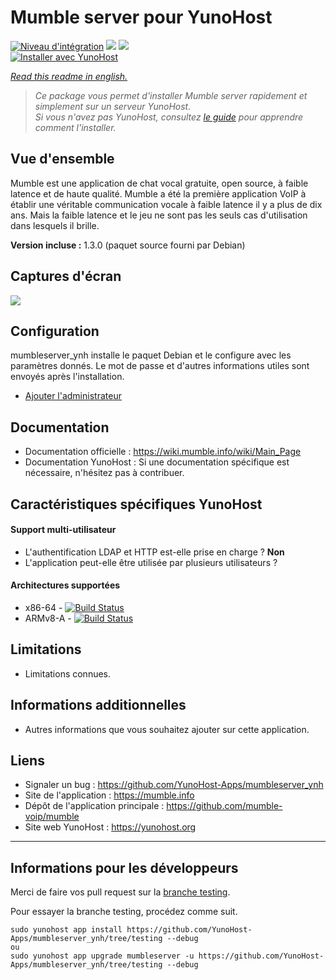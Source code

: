 # Mumble server pour YunoHost

[![Niveau d'intégration](https://dash.yunohost.org/integration/mumbleserver.svg)](https://dash.yunohost.org/appci/app/mumbleserver) ![](https://ci-apps.yunohost.org/ci/badges/mumbleserver.status.svg) ![](https://ci-apps.yunohost.org/ci/badges/mumbleserver.maintain.svg)  
[![Installer avec YunoHost](https://install-app.yunohost.org/install-with-yunohost.svg)](https://install-app.yunohost.org/?app=mumbleserver)

*[Read this readme in english.](./README.md)* 

> *Ce package vous permet d'installer Mumble server rapidement et simplement sur un serveur YunoHost.  
Si vous n'avez pas YunoHost, consultez [le guide](https://yunohost.org/#/install) pour apprendre comment l'installer.*

## Vue d'ensemble
Mumble est une application de chat vocal gratuite, open source, à faible latence et de haute qualité. Mumble a été la première application VoIP à établir une véritable communication vocale à faible latence il y a plus de dix ans. Mais la faible latence et le jeu ne sont pas les seuls cas d'utilisation dans lesquels il brille.

**Version incluse :** 1.3.0 (paquet source fourni par Debian)

## Captures d'écran

![](https://www.mumble.info/client-screenshots/connected.png)

## Configuration

mumbleserver_ynh installe le paquet Debian et le configure avec les paramètres donnés. Le mot de passe et d'autres informations utiles sont envoyés après l'installation.

- [Ajouter l'administrateur](http://wiki.mumble.info/wiki/Murmurguide#Connecting_to_Murmur_Server)

## Documentation

 * Documentation officielle : https://wiki.mumble.info/wiki/Main_Page
 * Documentation YunoHost : Si une documentation spécifique est nécessaire, n'hésitez pas à contribuer.

## Caractéristiques spécifiques YunoHost

#### Support multi-utilisateur

* L'authentification LDAP et HTTP est-elle prise en charge ? **Non**
* L'application peut-elle être utilisée par plusieurs utilisateurs ? 

#### Architectures supportées

* x86-64 - [![Build Status](https://ci-apps.yunohost.org/ci/logs/mumbleserver.svg)](https://ci-apps.yunohost.org/ci/apps/mumbleserver/)
* ARMv8-A - [![Build Status](https://ci-apps-arm.yunohost.org/ci/logs/mumbleserver.svg)](https://ci-apps-arm.yunohost.org/ci/apps/mumbleserver/)

## Limitations

* Limitations connues.

## Informations additionnelles

* Autres informations que vous souhaitez ajouter sur cette application.

## Liens

 * Signaler un bug : https://github.com/YunoHost-Apps/mumbleserver_ynh
 * Site de l'application : https://mumble.info
 * Dépôt de l'application principale : https://github.com/mumble-voip/mumble
 * Site web YunoHost : https://yunohost.org
 
 ---

## Informations pour les développeurs

Merci de faire vos pull request sur la [branche testing](https://github.com/YunoHost-Apps/mumbleserver_ynh/tree/testing).

Pour essayer la branche testing, procédez comme suit.
```
sudo yunohost app install https://github.com/YunoHost-Apps/mumbleserver_ynh/tree/testing --debug
ou
sudo yunohost app upgrade mumbleserver -u https://github.com/YunoHost-Apps/mumbleserver_ynh/tree/testing --debug
```
